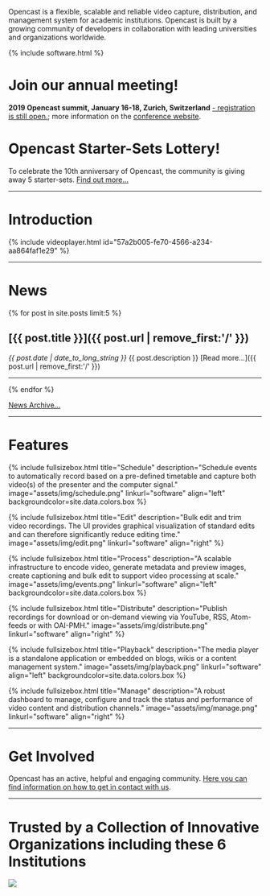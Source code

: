 Opencast is a flexible, scalable and reliable video capture, distribution, and management system for academic institutions. Opencast is built by a growing community of developers in collaboration with leading universities and organizations worldwide.

{% include software.html %}

# Join our annual meeting!
**2019 Opencast summit, January 16-18, Zurich, Switzerland** [- registration is still open.](https://www.converia.ethz.ch/frontend/index.php?sub=85); more information on the [conference website](https://blogs.ethz.ch/opencast2019/).

# Opencast Starter-Sets Lottery!
To celebrate the 10th anniversary of Opencast, the community is giving away 5 starter-sets. [Find out more...](starter-set)

---

# Introduction

{% include videoplayer.html id="57a2b005-fe70-4566-a234-aa864faf1e29" %}

---

# News

{% for post in site.posts limit:5 %}
## [{{ post.title }}]({{ post.url | remove_first:'/' }})
  _{{ post.date | date_to_long_string }}_
  {{ post.description }}
  [Read more...]({{ post.url | remove_first:'/' }})

---

{% endfor %}

[News Archive...](news)


---

# Features

{% include fullsizebox.html
title="Schedule"
description="Schedule events to automatically record based on a pre-defined timetable and capture both video(s) of the presenter and the  computer signal."
image="assets/img/schedule.png"
linkurl="software"
align="left"
backgroundcolor=site.data.colors.box
%}

{% include fullsizebox.html
title="Edit"
description="Bulk edit and trim video recordings. The UI provides graphical visualization of standard edits and can therefore significantly reduce editing time."
image="assets/img/edit.png"
linkurl="software"
align="right"
%}

{% include fullsizebox.html
title="Process"
description="A scalable infrastructure to encode video, generate metadata and preview images, create captioning and bulk edit to support video processing at scale."
image="assets/img/events.png"
linkurl="software"
align="left"
backgroundcolor=site.data.colors.box
%}

{% include fullsizebox.html
title="Distribute"
description="Publish recordings for download or on-demand viewing via YouTube, RSS, Atom-feeds or with OAI-PMH."
image="assets/img/distribute.png"
linkurl="software"
align="right"
%}

{% include fullsizebox.html
title="Playback"
description="The media player is a standalone application or embedded on blogs, wikis or a content management system."
image="assets/img/playback.png"
linkurl="software"
align="left"
backgroundcolor=site.data.colors.box
%}

{% include fullsizebox.html
title="Manage"
description="A robust dashboard to manage, configure and track the status and performance of video content and distribution channels."
image="assets/img/manage.png"
linkurl="software"
align="right"
%}

---

<i class="fas fa-at" style="float: right; margin-left: 2rem; margin-top: 2rem; display: inline-block; font-size: 5rem; color: {{ site.data.colors.header-blue }}"></i>

# Get Involved

Opencast has an active, helpful and engaging community. [Here you can find information on how to get in contact with us](communication).

---

# Trusted by a Collection of Innovative Organizations including these 6 Institutions
[<img class="center-image" src="assets/img/opencast-homepage-logos-rev2.png">](users)

